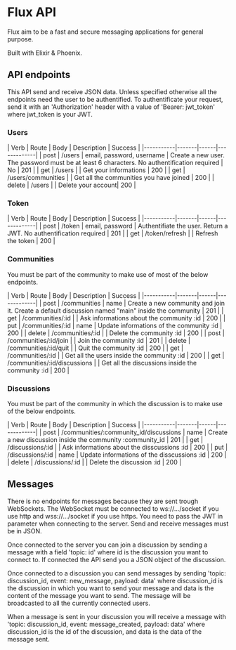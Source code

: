 # Flux API
Flux aim to be a fast and secure messaging applications for general purpose.

Built with Elixir & Phoenix.

## API endpoints
This API send and receive JSON data.
Unless specified otherwise all the endpoints need the user to be authentified. To authentificate your request, send it with an 'Authorization' header with a value of 'Bearer: jwt_token' where jwt_token is your JWT. 

### Users
| Verb | Route | Body | Description | Success | 
|-----------|-------|------|-------------|
| post | /users | email, password, username | Create a new user. The password must be at least 6 characters. No authentification required | No | 201 |
| get | /users | | Get your informations |  200 |
| get | /users/communities | | Get all the communities you have joined |  200 | 
| delete | /users | | Delete your account|  200 |

### Token
| Verb | Route | Body | Description | Success | 
|-----------|-------|------|-------------|
| post | /token | email, password | Authentifiate the user. Return a JWT. No authentification required | 201 |
| get | /token/refresh | | Refresh the token | 200 |

### Communities
You must be part of the community to make use of most of the below endpoints.

| Verb | Route | Body | Description | Success | 
|-----------|-------|------|-------------|
| post | /communities | name | Create a new community and join it. Create a default discussion named "main" inside the community | 201 |
| get | /communities/:id | | Ask informations about the community :id | 200 |
| put | /communities/:id | name | Update informations of the community :id | 200 |
| delete | /communities/:id | | Delete the community :id | 200 |
| post | /communities/:id/join | | Join the community :id | 201 |
| delete | /communities/:id/quit | | Quit the community :id | 200 |
| get | /communities/:id | | Get all the users inside the community :id | 200 |
| get | /communities/:id/discussions | | Get all the discussions inside the community :id | 200 |

### Discussions
You must be part of the community in which the discussion is to make use of the below endpoints.

| Verb | Route | Body | Description | Success | 
|-----------|-------|------|-------------|
| post | /communities/:community_id/discussions | name | Create a new discussion inside the community :community_id | 201 |
| get | /discussions/:id | | Ask informations about the disscussions :id | 200 |
| put | /discussions/:id | name | Update informations of the disscussions :id | 200 |
| delete | /discussions/:id | | Delete the discussion :id | 200 |

## Messages
There is no endpoints for messages because they are sent trough WebSockets. 
The WebSocket must be connected to ws://.../socket if you use http and wss://.../socket if you use https. You need to pass the JWT in parameter when connecting to the server. Send and receive messages must be in JSON.

Once connected to the server you can join a discussion by sending a message with a field 'topic: id' where id is the discussion you want to connect to. If connected the API send you a JSON object of the discussion.

Once connected to a discussion you can send messages by sending 'topic: discussion_id, event: new_message, payload: data' where discussion_id is the discussion in which you want to send your message and data is the content of the message you want to send. The message will be broadcasted to all the currently connected users.

When a message is sent in your discussion you will receive a message with 'topic: discussion_id, event: message_created, payload: data' where discussion_id is the id of the discussion, and data is the data of the message sent.
